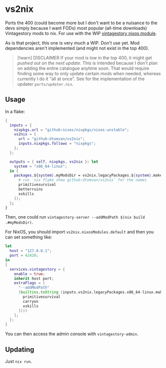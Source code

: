 # vs2nix

Ports the 400 (could become more but I don't want to be a nuisance to the devs
simply because I want FODs) most popular (all-time downloads) Vintagestory mods
to nix. For use with the WIP [vintagestory nixos module](https://github.com/NixOS/nixpkgs/pull/414845).

As is that project, this one is very much a WIP. Don't use yet. Mod
dependencies aren't implemented (and might not exist in the top 400).

> [!warn] DISCLAIMER
> If your mod is low in the top 400, it might get _pushed out on the next
> update_. This is intended because I don't plan on adding the entire catalogue
> anytime soon. That would require finding some way to only update certain mods
> when needed, whereas currently I do it "all at once". See for the
> implementation of the updater `parts/updater.nix`.

## Usage

In a flake:

```nix
{
  inputs = {
    nixpkgs.url = "github:nixos/nixpkgs/nixos-unstable";
    vs2nix = {
      url = "github:dtomvan/vs2nix";
      inputs.nixpkgs.follows = "nixpkgs";
    };
  };

  outputs = { self, nixpkgs, vs2nix }: let
    system = "x86_64-linux";
  in {
    packages.${system}.myModsDir = vs2nix.legacyPackages.${system}.makeModsDir "my-modpack-3000" (mods: with mods; [
      # run `nix flake show github:dtomvan/vs2nix` for the names
      primitivesurvival
      betterruins
      xskills
    ]);
  };
}
```

Then, one could run `vintagestory-server --addModPath $(nix build .#myModsDir)`.

For NixOS, you should import `vs2nix.nixosModules.default` and then you can set something like:

```nix
let
  host = "127.0.0.1";
  port = 42420;
in
{
  services.vintagestory = {
    enable = true;
    inherit host port;
    extraFlags = [
      "--addModPath"
      (builtins.toString (inputs.vs2nix.legacyPackages.x86_64-linux.makeModsDir "my-mods" (mods: with mods; [
        primitivesurvival
        carryon
        xskills
      ])))
    ];
  };
}
```

You can then access the admin console with `vintagestory-admin`.


## Updating
Just `nix run`.
